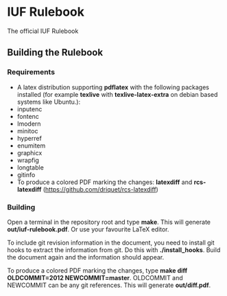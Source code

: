# IUF Rulebook

The official IUF Rulebook

## Building the Rulebook

### Requirements

* A latex distribution supporting **pdflatex** with the following packages installed (for example **texlive** with **texlive-latex-extra** on debian based systems like Ubuntu.):
 * inputenc
 * fontenc
 * lmodern
 * minitoc
 * hyperref
 * enumitem
 * graphicx
 * wrapfig
 * longtable
 * gitinfo
* To produce a colored PDF marking the changes: **latexdiff** and **rcs-latexdiff** (https://github.com/driquet/rcs-latexdiff)

### Building

Open a terminal in the repository root and type **make**. This will generate **out/iuf-rulebook.pdf**.
Or use your favourite LaTeX editor.

To include git revision information in the document, you need to install git hooks to extract the information from git.
Do this with **./install_hooks**. Build the document again and the information should appear.

To produce a colored PDF marking the changes, type **make diff OLDCOMMIT=2012 NEWCOMMIT=master**.
OLDCOMMIT and NEWCOMMIT can be any git references. This will generate **out/diff.pdf**.
